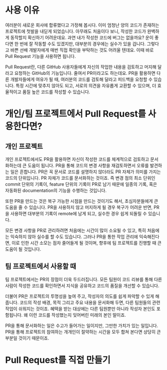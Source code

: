 # 사용 이유
여러분이 새로운 회사에 합류했다고 가정해 봅시다. 이미 엄청난 양의 코드가 존재하는 프로젝트에 첫발을 내딛게 되었습니다. 아무래도 처음이다 보니, 작성한 코드가 완벽하게 동작할지 확신하기 어려운데요. 과연 내가 작성한 코드에 버그는 없을까요? 운이 좋다면 한 번에 잘 작동할 수도 있겠지만, 대부분의 경우에는 실수가 있을 겁니다. 그렇다고 바쁜 선배 개발자에게 매번 직접 확인을 부탁하는 것도 어려울 텐데요. 이때 바로 Pull Request 기능을 사용하면 됩니다.

Pull Request란, 다른 GitHub 사용자들에게 자신의 작업한 내용을 검토하고 머지해 달라고 요청하는 GitHub의 기능입니다. 줄여서 PR이라고도 하는데요. PR을 활용하면 다른 개발자들에게 여유가 될 때, 여러분의 코드를 검토해 달라고 피드백을 요청할 수 있습니다. 특정 시간에 맞추지 않아도 되고, 서로의 의견을 자유롭게 교환할 수 있으며, 더 효율적이고 품질 높은 코드를 작성할 수 있습니다.

# 개인/팀 프로젝트에서 Pull Request를 사용한다면?

## 개인 프로젝트

개인 프로젝트에서도 PR을 활용하면 자신이 작성한 코드를 체계적으로 검토하고 문서화하는데 큰 도움이 됩니다. PR을 통해 코드의 변경 사항을 재검토하면서 오류를 발견하는 일은 흔합니다. PR은 꼭 문서로 코드를 설명하지 않더라도 PR 자체가 의미를 가지는 코드의 단위입니다. PR 자체가 코드를 문서화하는 것이죠. 즉 변경 점의 최소 단위인 commit 단위의 기록이, feature 단위의 기록이 PR로 남기 때문에 일종의 기록, 혹은 자동화된 documentation의 기능을 수행하는 것입니다.

또한 PR을 만드는 것은 복구 가능한 시점을 만드는 것이기도 해서, 초심자분들에게 큰 도움을 줄 수 있습니다. PR을 사용하지 않고 머지하게 될 경우 복구가 어려운 반면, PR을 사용하면 대부분의 기록이 remote에 남게 되고, 실수한 경우 쉽게 되돌릴 수 있습니다.

모든 변경 사항을 PR로 관리하려면 처음에는 시간이 많이 소요될 수 있고, 특히 처음에는 익숙하지 않아 실수를 할 수도 있습니다. 그러나 PR을 통한 작업 관리에 익숙해진다면, 이로 인한 시간 소모는 점차 줄어들게 될 것이며, 향후에 팀 프로젝트를 진행할 때 큰 도움이 될 것입니다.

## 팀 프로젝트에서 사용할 때

팀 프로젝트에서는 PR의 장점이 더욱 두드러집니다. 모든 팀원이 코드 리뷰를 통해 다른 사람이 작성한 코드를 확인하면서 지식을 공유하고 코드의 품질을 개선할 수 있습니다.

더불어 PR은 프로젝트의 투명성을 높여 주고, 작성자의 의도를 쉽게 파악할 수 있게 해 줍니다. 코드의 작성 배경, 목적 그리고 주요 내용을 문서화해 두면, 다른 팀원들의 관련 작업이 쉬워지는 것이죠. 혜택을 받는 대상에는 다른 팀원뿐만 아니라 작성자 본인도 포함됩니다. 왜 이런 코드를 작성했는지 잊어버린 미래의 본인 말이죠.

PR을 통해 문서화하는 일은 수고가 들어가는 일이지만, 그만한 가치가 있는 일입니다. PR을 통해 프로젝트의 참여하는 개개인이 절약하는 시간을 모두 합쳐 본다면 상당히 큰 부분일 것이기 때문이죠.

# Pull Request를 직접 만들기
